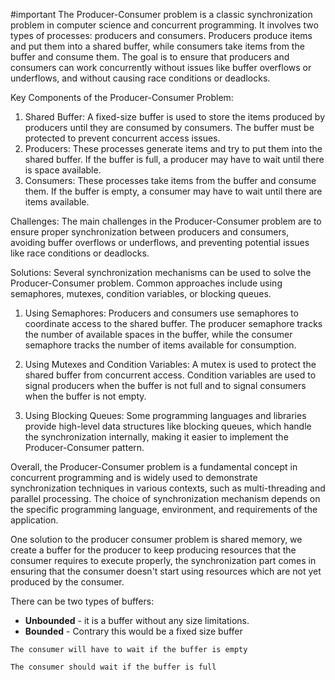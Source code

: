 #important 
The Producer-Consumer problem is a classic synchronization problem in computer science and concurrent programming. It involves two types of processes: producers and consumers. Producers produce items and put them into a shared buffer, while consumers take items from the buffer and consume them. The goal is to ensure that producers and consumers can work concurrently without issues like buffer overflows or underflows, and without causing race conditions or deadlocks.

Key Components of the Producer-Consumer Problem:
1. Shared Buffer: A fixed-size buffer is used to store the items produced by producers until they are consumed by consumers. The buffer must be protected to prevent concurrent access issues.
2. Producers: These processes generate items and try to put them into the shared buffer. If the buffer is full, a producer may have to wait until there is space available.
3. Consumers: These processes take items from the buffer and consume them. If the buffer is empty, a consumer may have to wait until there are items available.

Challenges:
The main challenges in the Producer-Consumer problem are to ensure proper synchronization between producers and consumers, avoiding buffer overflows or underflows, and preventing potential issues like race conditions or deadlocks.

Solutions:
Several synchronization mechanisms can be used to solve the Producer-Consumer problem. Common approaches include using semaphores, mutexes, condition variables, or blocking queues.

1. Using Semaphores: Producers and consumers use semaphores to coordinate access to the shared buffer. The producer semaphore tracks the number of available spaces in the buffer, while the consumer semaphore tracks the number of items available for consumption.

2. Using Mutexes and Condition Variables: A mutex is used to protect the shared buffer from concurrent access. Condition variables are used to signal producers when the buffer is not full and to signal consumers when the buffer is not empty.

3. Using Blocking Queues: Some programming languages and libraries provide high-level data structures like blocking queues, which handle the synchronization internally, making it easier to implement the Producer-Consumer pattern.

Overall, the Producer-Consumer problem is a fundamental concept in concurrent programming and is widely used to demonstrate synchronization techniques in various contexts, such as multi-threading and parallel processing. The choice of synchronization mechanism depends on the specific programming language, environment, and requirements of the application.

One solution to the producer consumer problem is shared memory, we create a buffer for the producer to keep producing resources that the consumer requires to execute properly, the synchronization part comes in ensuring that the consumer doesn't start using resources which are not yet produced by the consumer.

There can be two types of buffers: 
- **Unbounded** - it is a buffer without any size limitations.  
- **Bounded** - Contrary this would be a fixed size buffer

```
The consumer will have to wait if the buffer is empty

The consumer should wait if the buffer is full
```
